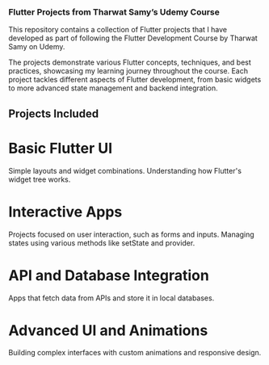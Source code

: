 ### Flutter Projects from Tharwat Samy’s Udemy Course
This repository contains a collection of Flutter projects that I have developed as part of following the Flutter Development Course by Tharwat Samy on Udemy.

The projects demonstrate various Flutter concepts, techniques, and best practices, showcasing my learning journey throughout the course. Each project tackles different aspects of Flutter development, from basic widgets to more advanced state management and backend integration.

## Projects Included
# Basic Flutter UI
Simple layouts and widget combinations.
Understanding how Flutter's widget tree works.

# Interactive Apps
Projects focused on user interaction, such as forms and inputs.
Managing states using various methods like setState and provider.

# API and Database Integration
Apps that fetch data from APIs and store it in local databases.

# Advanced UI and Animations
Building complex interfaces with custom animations and responsive design.
